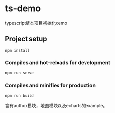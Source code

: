 # ts-demo

typescript版本项目初始化demo

## Project setup
```
npm install
```

### Compiles and hot-reloads for development
```
npm run serve
```

### Compiles and minifies for production
```
npm run build
```
含有authox模块，地图模块以及echarts的example。
